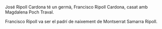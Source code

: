 José Ripoll Cardona té un germà, Francisco Ripoll Cardona, casat amb Magdalena Poch Traval.

Francisco Ripoll va ser el padrí de naixement de Montserrat Samarra Ripoll.